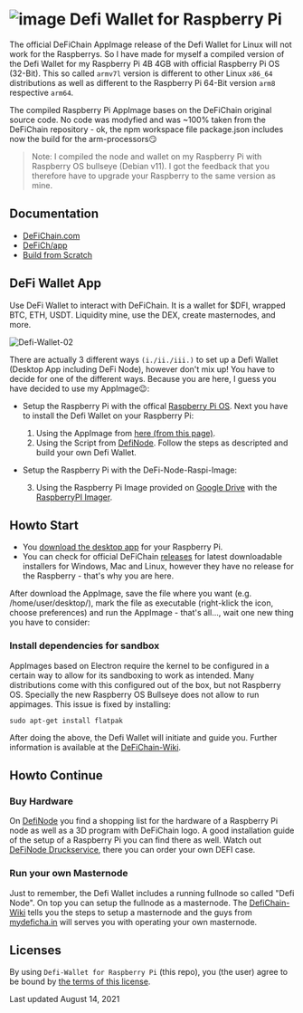 # ![image](https://user-images.githubusercontent.com/79512509/135573091-5b12a44c-3654-459e-964b-0429d772763a.png) Defi Wallet for Raspberry Pi

The official DeFiChain AppImage release of the Defi Wallet for Linux will not work for the Raspberrys. So I have made for myself a compiled version of the Defi Wallet for my Raspberry Pi 4B 4GB with official Raspberry Pi OS (32-Bit). This so called `armv7l` version is different to other Linux `x86_64` distributions as well as different to the Raspberry Pi 64-Bit version `arm8` respective `arm64`. 

The compiled Raspberry Pi AppImage bases on the DeFiChain original source code. No code was modyfied and was ~100% taken from the DeFiChain repository - ok, the npm workspace file package.json includes now the build for the arm-processors😏
  
> Note: I compiled the node and wallet on my Raspberry Pi with Raspberry OS bullseye (Debian v11). I got the feedback that you therefore have to upgrade your Raspberry to the same version as mine.  

## Documentation

- [DeFiChain.com](https://defichain.com/)
- [DeFiCh/app](https://github.com/DeFiCh/app)
- [Build from Scratch](https://github.com/Martin8617/Defi-Wallet-for-Raspberry-Pi/blob/main/build-app.md)


## DeFi Wallet App

Use DeFi Wallet to interact with DeFiChain. It is a wallet for \$DFI, wrapped BTC, ETH, USDT. Liquidity mine, use the DEX, create masternodes, and more.

![Defi-Wallet-02](https://user-images.githubusercontent.com/79512509/179745384-211f408b-8476-4254-bb34-2798e49ec7d7.png)

There are actually 3 different ways `(i./ii./iii.)` to set up a Defi Wallet (Desktop App including DeFi Node), however don't mix up! You have to decide for one of the different ways. Because you are here, I guess you have decided to use my AppImage😉:
- Setup the Raspberry Pi with the offical [Raspberry Pi OS](https://www.raspberrypi.org/software/). Next you have to install the Defi Wallet on your Raspberry Pi:
  1) Using the AppImage from [here (from this page)](https://github.com/Martin8617/Defi-Wallet-for-Raspberry-Pi/releases). 
  2) Using the Script from [DefiNode](https://github.com/DefiNode/DeFiNode/blob/main/README.md#download-script-and-execution). Follow the steps as descripted and build your own Defi Wallet.
  
- Setup the Raspberry Pi with the DeFi-Node-Raspi-Image:
  
  3) Using the Raspberry Pi Image provided on [Google Drive](https://drive.google.com/drive/folders/1yGWeP8gqt5JNypeeJTZ-0aqh-k04m7Jj?usp=sharing) with the [RaspberryPI Imager](https://www.raspberrypi.org/software/). 


## Howto Start

- You [download the desktop app](https://github.com/Martin8617/Defi-Wallet-for-Raspberry-Pi/releases) for your Raspberry Pi.
- You can check for official DeFiChain [releases](https://github.com/DeFiCh/app/releases) for latest downloadable installers for Windows, Mac and Linux, however they have no release for the Raspberry - that's why you are here.

After download the AppImage, save the file where you want (e.g. /home/user/desktop/), mark the file as executable (right-klick the icon, choose preferences) and run the AppImage - that's all..., wait one new thing you have to consider:

### Install dependencies for sandbox
AppImages based on Electron require the kernel to be configured in a certain way to allow for its sandboxing to work as intended. Many distributions come with this configured out of the box, but not Raspberry OS. Specially the new Raspberry OS Bullseye does not allow to run appimages. This issue is fixed by installing:
```
sudo apt-get install flatpak
```

After doing the above, the Defi Wallet will initiate and guide you. Further information is available at the [DeFiChain-Wiki](https://defichain-wiki.com/wiki/DeFi_Wallet).


## Howto Continue

### Buy Hardware
On [DefiNode](https://github.com/DefiNode/DeFiNode) you find a shopping list for the hardware of a Raspberry Pi node as well as a 3D program with DeFiChain logo. A good installation guide of the setup of a Raspberry Pi you can find there as well. 
Watch out [DeFiNode Druckservice](https://www.gabrielkunzer.com/definode), there you can order your own DEFI case.

### Run your own Masternode
Just to remember, the Defi Wallet includes a running fullnode so called "Defi Node". On top you can setup the fullnode as a masternode.
The [DefiChain-Wiki](https://defichain-wiki.com/wiki/Masternode_installation_extended) tells you the steps to setup a masternode and the guys from [mydeficha.in](https://mydeficha.in) will serves you with operating your own masternode. 


## Licenses
By using `Defi-Wallet for Raspberry Pi` (this repo), you (the user) agree to be bound by [the terms of this license](LICENSE).

Last updated August 14, 2021
